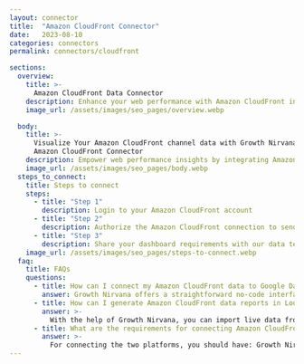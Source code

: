 ```yaml
---
layout: connector
title:  "Amazon CloudFront Connector"
date:   2023-08-10
categories: connectors
permalink: connectors/cloudfront

sections:
  overview:
    title: >-
      Amazon CloudFront Data Connector
    description: Enhance your web performance with Amazon CloudFront integration. Seamlessly merge the power of content delivery insights with Looker Studio's analytical capabilities, unveiling performance patterns and optimizing web strategies.
    image_url: /assets/images/seo_pages/overview.webp

  body:
    title: >-
      Visualize Your Amazon CloudFront channel data with Growth Nirvana's
      Amazon CloudFront Connector
    description: Empower web performance insights by integrating Amazon CloudFront with Looker Studio's analytical prowess.
    image_url: /assets/images/seo_pages/body.webp
  steps_to_connect:
    title: Steps to connect
    steps:
      - title: "Step 1"
        description: Login to your Amazon CloudFront account
      - title: "Step 2"
        description: Authorize the Amazon CloudFront connection to send data to Growth Nirvana
      - title: "Step 3"
        description: Share your dashboard requirements with our data team. We will build the report for you.
    image_url: /assets/images/seo_pages/steps-to-connect.webp
  faq:
    title: FAQs
    questions:
      - title: How can I connect my Amazon CloudFront data to Google Data Studio/Looker Studio?
        answer: Growth Nirvana offers a straightforward no-code interface to connect to Amazon CloudFront data sources.
      - title: How can I generate Amazon CloudFront data reports in Looker Studio?
        answer: >-
          With the help of Growth Nirvana, you can import live data from Amazon CloudFront into Looker Studio. These data can be viewed in charts, tables, and dashboards to generate branded reports that can be shared instantly.
      - title: What are the requirements for connecting Amazon CloudFront and Looker Studio?
        answer: >-
          For connecting the two platforms, you should have: Growth Nirvana Account and Amazon CloudFront Ads Account
---
```

